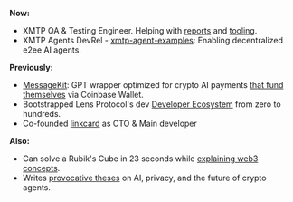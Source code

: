 **Now:**
- XMTP QA & Testing Engineer. Helping with [reports](https://community.xmtp.org/t/sdk-performance-reliability/892) and [tooling](https://github.com/xmtp/xmtp-qa-testing/).
- XMTP Agents DevRel - [xmtp-agent-examples](https://github.com/ephemeraHQ/xmtp-agent-examples): Enabling decentralized e2ee AI agents.

**Previously:**
- [MessageKit](https://messagekit.ephemerahq.com/): GPT wrapper optimized for crypto AI payments [that fund themselves](https://x.com/xmtp_/status/1867254407819415653) via Coinbase Wallet.
- Bootstrapped Lens Protocol's dev [Developer Ecosystem](https://medium.com/@fabriguespe/developer-ecosystems-thesis-a109694ce5c4) from zero to hundreds.
- Co-founded [linkcard](https://linkcard.app/) as CTO & Main developer

**Also:**
- Can solve a Rubik's Cube in 23 seconds while [explaining web3 concepts](https://twitter.com/fabriguespe/status/1677089304470859777).
- Writes [provocative theses](https://x.com/humanagent_eth/status/1880444409889558587) on AI, privacy, and the future of crypto agents.
